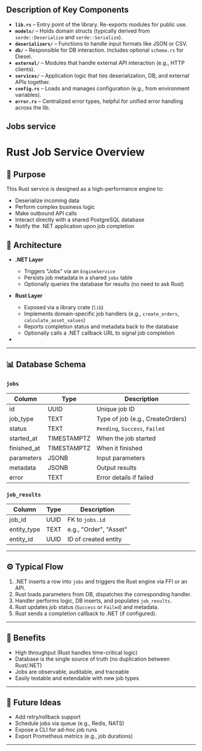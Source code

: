 
## Description of Key Components

- **`lib.rs`** – Entry point of the library. Re-exports modules for public use.
- **`models/`** – Holds domain structs (typically derived from `serde::Deserialize` and `serde::Serialize`).
- **`deserializers/`** – Functions to handle input formats like JSON or CSV.
- **`db/`** – Responsible for DB interaction. Includes optional `schema.rs` for Diesel.
- **`external/`** – Modules that handle external API interaction (e.g., HTTP clients).
- **`services/`** – Application logic that ties deserialization, DB, and external APIs together.
- **`config.rs`** – Loads and manages configuration (e.g., from environment variables).
- **`error.rs`** – Centralized error types, helpful for unified error handling across the lib.

## Jobs service

# Rust Job Service Overview

## 🧠 Purpose

This Rust service is designed as a high-performance engine to:
- Deserialize incoming data
- Perform complex business logic
- Make outbound API calls
- Interact directly with a shared PostgreSQL database
- Notify the .NET application upon job completion

## 📐 Architecture

- **.NET Layer**
    - Triggers "Jobs" via an `EngineService`
    - Persists job metadata in a shared `jobs` table
    - Optionally queries the database for results (no need to ask Rust)

- **Rust Layer**
    - Exposed via a library crate (`lib`)
    - Implements domain-specific job handlers (e.g., `create_orders`, `calculate_asset_values`)
    - Reports completion status and metadata back to the database
    - Optionally calls a .NET callback URL to signal job completion
-
---

## 📊 Database Schema

### `jobs`

| Column       | Type         | Description                        |
|--------------|--------------|------------------------------------|
| id           | UUID         | Unique job ID                      |
| job_type     | TEXT         | Type of job (e.g., CreateOrders)   |
| status       | TEXT         | `Pending`, `Success`, `Failed`     |
| started_at   | TIMESTAMPTZ  | When the job started               |
| finished_at  | TIMESTAMPTZ  | When it finished                   |
| parameters   | JSONB        | Input parameters                   |
| metadata     | JSONB        | Output results                     |
| error        | TEXT         | Error details if failed            |

### `job_results`

| Column      | Type   | Description                |
|-------------|--------|----------------------------|
| job_id      | UUID   | FK to `jobs.id`            |
| entity_type | TEXT   | e.g., "Order", "Asset"     |
| entity_id   | UUID   | ID of created entity       |

---

## ⚙️ Typical Flow

1. .NET inserts a row into `jobs` and triggers the Rust engine via FFI or an API.
2. Rust loads parameters from DB, dispatches the corresponding handler.
3. Handler performs logic, DB inserts, and populates `job_results`.
4. Rust updates job status (`Success` or `Failed`) and metadata.
5. Rust sends a completion callback to .NET (if configured).

---

## 🧩 Benefits

- High throughput (Rust handles time-critical logic)
- Database is the single source of truth (no duplication between Rust/.NET)
- Jobs are observable, auditable, and traceable
- Easily testable and extendable with new job types

---

## 🧪 Future Ideas

- Add retry/rollback support
- Schedule jobs via queue (e.g., Redis, NATS)
- Expose a CLI for ad-hoc job runs
- Export Prometheus metrics (e.g., job durations)

---

